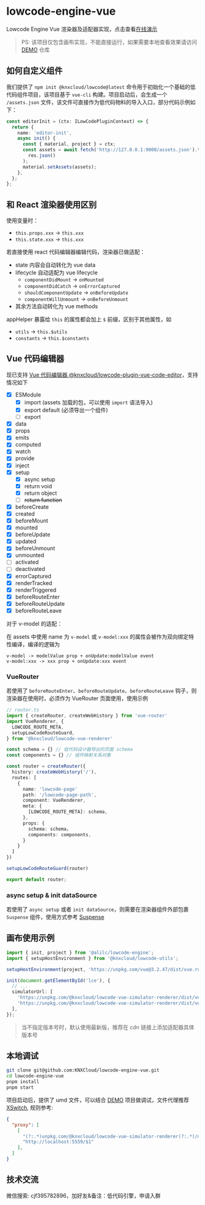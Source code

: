 # lowcode-engine-vue

Lowcode Engine Vue 渲染器及适配器实现，点击查看[在线演示](https://knxcloud.github.io/lowcode-engine-demo/)

> PS: 该项目仅包含画布实现，不能直接运行，如果需要本地查看效果请访问 [DEMO](https://github.com/KNXCloud/lowcode-engine-demo) 仓库

## 如何自定义组件

我们提供了 `npm init @knxcloud/lowcode@latest` 命令用于初始化一个基础的低代码组件项目，该项目基于 `vue-cli` 构建。项目启动后，会生成一个 `/assets.json` 文件，该文件可直接作为低代码物料的导入入口，部分代码示例如下：

```ts
const editorInit = (ctx: ILowCodePluginContext) => {
  return {
    name: 'editor-init',
    async init() {
      const { material, project } = ctx;
      const assets = await fetch('http://127.0.0.1:9000/assets.json').then((res) =>
        res.json()
      );
      material.setAssets(assets);
    },
  };
};
```

## 和 React 渲染器使用区别

使用变量时：

- `this.props.xxx` -> `this.xxx`
- `this.state.xxx` -> `this.xxx`

若直接使用 react 代码编辑器编辑代码，渲染器已做适配：

- state 内容会自动转化为 vue data
- lifecycle 自动适配为 vue lifecycle
  - `componentDidMount` -> `onMounted`
  - `componentDidCatch` -> `onErrorCaptured`
  - `shouldComponentUpdate` -> `onBeforeUpdate`
  - `componentWillUnmount` -> `onBeforeUnmount`
- 其余方法自动转化为 vue methods

appHelper 暴露给 `this` 的属性都会加上 `$` 前缀，区别于其他属性，如

- `utils` -> `this.$utils`
- `constants` -> `this.$constants`

## Vue 代码编辑器

现已支持 [Vue 代码编辑器 @knxcloud/lowcode-plugin-vue-code-editor](https://github.com/KNXCloud/lowcode-engine-plugins/tree/main/packages/plugin-vue-code-editor)，支持情况如下

- [x] ESModule
  - [x] import (assets 加载的包，可以使用 `import` 语法导入)
  - [x] export default (必须导出一个组件)
  - [ ] export
- [x] data
- [x] props
- [x] emits
- [x] computed
- [x] watch
- [x] provide
- [x] inject
- [x] setup
  - [x] async setup
  - [x] return void
  - [x] return object
  - [ ] ~~return function~~
- [x] beforeCreate
- [x] created
- [x] beforeMount
- [x] mounted
- [x] beforeUpdate
- [x] updated
- [x] beforeUnmount
- [x] unmounted
- [ ] activated
- [ ] deactivated
- [x] errorCaptured
- [x] renderTracked
- [x] renderTriggered
- [x] beforeRouteEnter
- [x] beforeRouteUpdate
- [x] beforeRouteLeave

对于 v-model 的适配：

在 assets 中使用 name 为 `v-model` 或 `v-model:xxx` 的属性会被作为双向绑定特性编译，编译的逻辑为

```
v-model -> modelValue prop + onUpdate:modelValue event
v-model:xxx -> xxx prop + onUpdate:xxx event
```

### VueRouter

若使用了 `beforeRouteEnter`、`beforeRouteUpdate`、`beforeRouteLeave` 钩子，则渲染器在使用时，必须作为 VueRouter 页面使用，使用示例

```ts
// router.ts
import { createRouter, createWebHistory } from 'vue-router'
import VueRenderer, {
  LOWCODE_ROUTE_META,
  setupLowCodeRouteGuard,
} from '@knxcloud/lowcode-vue-renderer'

const schema = {} // 低代码设计器导出的页面 schema
const components = {} // 组件映射关系对象

const router = createRouter({
  history: createWebHistory('/'),
  routes: [
    {
      name: 'lowcode-page'
      path: '/lowcode-page-path',
      component: VueRenderer,
      meta: {
        [LOWCODE_ROUTE_META]: schema,
      },
      props: {
        schema: schema，
        components: components,
      }
    }
  ]
})

setupLowCodeRouteGuard(router)

export default router;
```

### async setup & init dataSource

若使用了 `async setup` 或者 `init dataSource`，则需要在渲染器组件外部包裹 `Suspense` 组件，使用方式参考 [Suspense](https://vuejs.org/guide/built-ins/suspense.html#suspense)

## 画布使用示例

```ts
import { init, project } from '@alilc/lowcode-engine';
import { setupHostEnvironment } from '@knxcloud/lowcode-utils';

setupHostEnvironment(project, 'https://unpkg.com/vue@3.2.47/dist/vue.runtime.global.js');

init(document.getElementById('lce'), {
  // ...
  simulatorUrl: [
    'https://unpkg.com/@knxcloud/lowcode-vue-simulator-renderer/dist/vue-simulator-renderer.js',
    'https://unpkg.com/@knxcloud/lowcode-vue-simulator-renderer/dist/vue-simulator-renderer.css',
  ],
});
```

> 当不指定版本号时，默认使用最新版，推荐在 cdn 链接上添加适配器具体版本号

## 本地调试

```bash
git clone git@github.com:KNXCloud/lowcode-engine-vue.git
cd lowcode-engine-vue
pnpm install
pnpm start
```

项目启动后，提供了 umd 文件，可以结合 [DEMO](https://github.com/KNXCloud/lowcode-engine-demo) 项目做调试，文件代理推荐[XSwitch](https://chrome.google.com/webstore/detail/xswitch/idkjhjggpffolpidfkikidcokdkdaogg?hl=en-US), 规则参考:

```JSON
{
  "proxy": [
    [
      "(?:.*)unpkg.com/@knxcloud/lowcode-vue-simulator-renderer(?:.*)/dist/(.*)",
      "http://localhost:5559/$1"
    ],
  ]
}
```

## 技术交流

微信搜索: cjf395782896，加好友&备注：低代码引擎，申请入群

